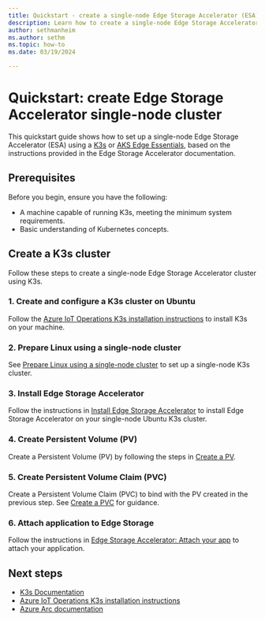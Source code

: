```yaml
---
title: Quickstart - create a single-node Edge Storage Accelerator (ESA) cluster using K3s or AKS Edge Essentials
description: Learn how to create a single-node Edge Storage Accelerator (ESA) using a K3s cluster.
author: sethmanheim
ms.author: sethm
ms.topic: how-to
ms.date: 03/19/2024

---
```


# Quickstart: create Edge Storage Accelerator single-node cluster

This quickstart guide shows how to set up a single-node Edge Storage Accelerator (ESA) using a [K3s](https://docs.k3s.io/) or [AKS Edge Essentials](/azure/aks/hybrid/aks-edge-overview), based on the instructions provided in the Edge Storage Accelerator documentation.

## Prerequisites

Before you begin, ensure you have the following:

- A machine capable of running K3s, meeting the minimum system requirements.
- Basic understanding of Kubernetes concepts.

## Create a K3s cluster

Follow these steps to create a single-node Edge Storage Accelerator cluster using K3s.

### 1. Create and configure a K3s cluster on Ubuntu

Follow the [Azure IoT Operations K3s installation instructions](/azure/iot-operations/get-started/quickstart-deploy?tabs=linux#connect-a-kubernetes-cluster-to-azure-arc) to install K3s on your machine.

### 2. Prepare Linux using a single-node cluster

See [Prepare Linux using a single-node cluster](single-node-cluster.md) to set up a single-node K3s cluster.

### 3. Install Edge Storage Accelerator

Follow the instructions in [Install Edge Storage Accelerator](install-edge-storage-accelerator.md) to install Edge Storage Accelerator on your single-node Ubuntu K3s cluster.

### 4. Create Persistent Volume (PV)

Create a Persistent Volume (PV) by following the steps in [Create a PV](create-pv.md).

### 5. Create Persistent Volume Claim (PVC)

Create a Persistent Volume Claim (PVC) to bind with the PV created in the previous step. See [Create a PVC](create-pvc.md) for guidance.

### 6. Attach application to Edge Storage

Follow the instructions in [Edge Storage Accelerator: Attach your app](attach-app.md) to attach your application.

## Next steps

- [K3s Documentation](https://k3s.io/)
- [Azure IoT Operations K3s installation instructions](/azure/iot-operations/get-started/quickstart-deploy?tabs=linux#connect-a-kubernetes-cluster-to-azure-arc)
- [Azure Arc documentation](/azure/azure-arc/)
